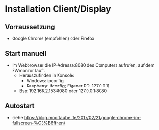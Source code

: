 # Installation Client/Display

## Vorraussetzung

-   Google Chrome (empfohlen) oder Firefox

## Start manuell

-   Im Webbrowser die IP-Adresse:8080 des Computers aufrufen, auf dem FWmonitor läuft.
    -   Herauszufinden in Konsole:
        -   Windows: ipconfig
        -   Raspberry: ifconfig; Eigener PC: 127.0.0.1)
    -   Bsp: 192.168.2.153:8080 oder 127.0.0.1:8080

## Autostart

-   siehe https://blog.moortaube.de/2017/02/21/google-chrome-im-fullscreen-%C3%B6ffnen/
